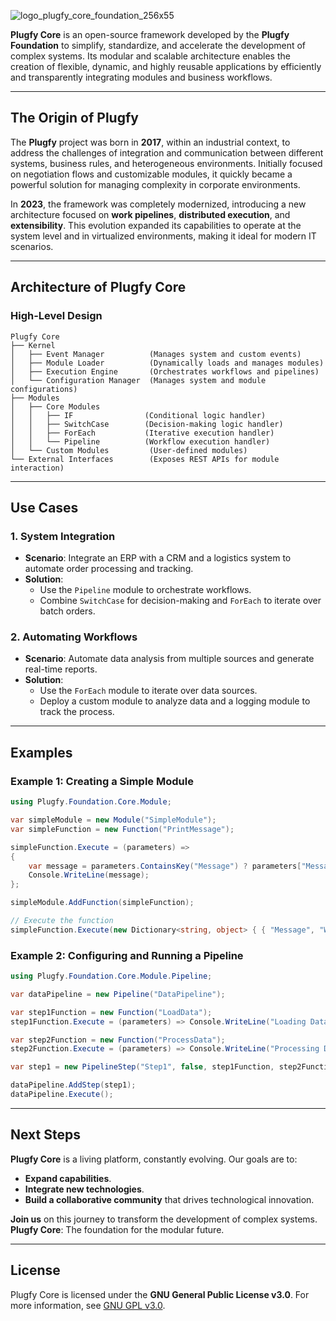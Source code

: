 ﻿ 
![logo_plugfy_core_foundation_256x55](https://raw.githubusercontent.com/PlugfyFoundation/Plugfy.Solution/refs/heads/main/plugfy-core-fundation-header.png)

**Plugfy Core** is an open-source framework developed by the **Plugfy Foundation** to simplify, standardize, and accelerate the development of complex systems. 
Its modular and scalable architecture enables the creation of flexible, dynamic, and highly reusable applications by efficiently and transparently integrating modules and business workflows.

---

## **The Origin of Plugfy**
The **Plugfy** project was born in **2017**, within an industrial context, to address the challenges of integration and communication between different systems, business rules, and heterogeneous environments. 
Initially focused on negotiation flows and customizable modules, it quickly became a powerful solution for managing complexity in corporate environments.

In **2023**, the framework was completely modernized, introducing a new architecture focused on **work pipelines**, **distributed execution**, and **extensibility**. This evolution expanded its capabilities to operate at the system level and in virtualized environments, making it ideal for modern IT scenarios.

---

## **Architecture of Plugfy Core**

### **High-Level Design**

```
Plugfy Core
├── Kernel
│   ├── Event Manager          (Manages system and custom events)
│   ├── Module Loader          (Dynamically loads and manages modules)
│   ├── Execution Engine       (Orchestrates workflows and pipelines)
│   └── Configuration Manager  (Manages system and module configurations)
├── Modules
│   ├── Core Modules
│   │   ├── IF                (Conditional logic handler)
│   │   ├── SwitchCase        (Decision-making logic handler)
│   │   ├── ForEach           (Iterative execution handler)
│   │   └── Pipeline          (Workflow execution handler)
│   └── Custom Modules         (User-defined modules)
└── External Interfaces        (Exposes REST APIs for module interaction)
```

---

## **Use Cases**

### **1. System Integration**
- **Scenario**: Integrate an ERP with a CRM and a logistics system to automate order processing and tracking.
- **Solution**:
  - Use the `Pipeline` module to orchestrate workflows.
  - Combine `SwitchCase` for decision-making and `ForEach` to iterate over batch orders.

### **2. Automating Workflows**
- **Scenario**: Automate data analysis from multiple sources and generate real-time reports.
- **Solution**:
  - Use the `ForEach` module to iterate over data sources.
  - Deploy a custom module to analyze data and a logging module to track the process.

---

## **Examples**

### **Example 1: Creating a Simple Module**
```csharp
using Plugfy.Foundation.Core.Module;

var simpleModule = new Module("SimpleModule");
var simpleFunction = new Function("PrintMessage");

simpleFunction.Execute = (parameters) =>
{
    var message = parameters.ContainsKey("Message") ? parameters["Message"] : "Hello, Plugfy!";
    Console.WriteLine(message);
};

simpleModule.AddFunction(simpleFunction);

// Execute the function
simpleFunction.Execute(new Dictionary<string, object> { { "Message", "Welcome to Plugfy Core!" } });
```

### **Example 2: Configuring and Running a Pipeline**
```csharp
using Plugfy.Foundation.Core.Module.Pipeline;

var dataPipeline = new Pipeline("DataPipeline");

var step1Function = new Function("LoadData");
step1Function.Execute = (parameters) => Console.WriteLine("Loading Data...");

var step2Function = new Function("ProcessData");
step2Function.Execute = (parameters) => Console.WriteLine("Processing Data...");

var step1 = new PipelineStep("Step1", false, step1Function, step2Function);

dataPipeline.AddStep(step1);
dataPipeline.Execute();
```

---

## **Next Steps**
**Plugfy Core** is a living platform, constantly evolving. Our goals are to:
- **Expand capabilities**.
- **Integrate new technologies**.
- **Build a collaborative community** that drives technological innovation.

**Join us** on this journey to transform the development of complex systems.  
**Plugfy Core**: The foundation for the modular future.

---

## **License**
Plugfy Core is licensed under the **GNU General Public License v3.0**. For more information, see [GNU GPL v3.0](https://www.gnu.org/licenses/gpl-3.0.en.html).